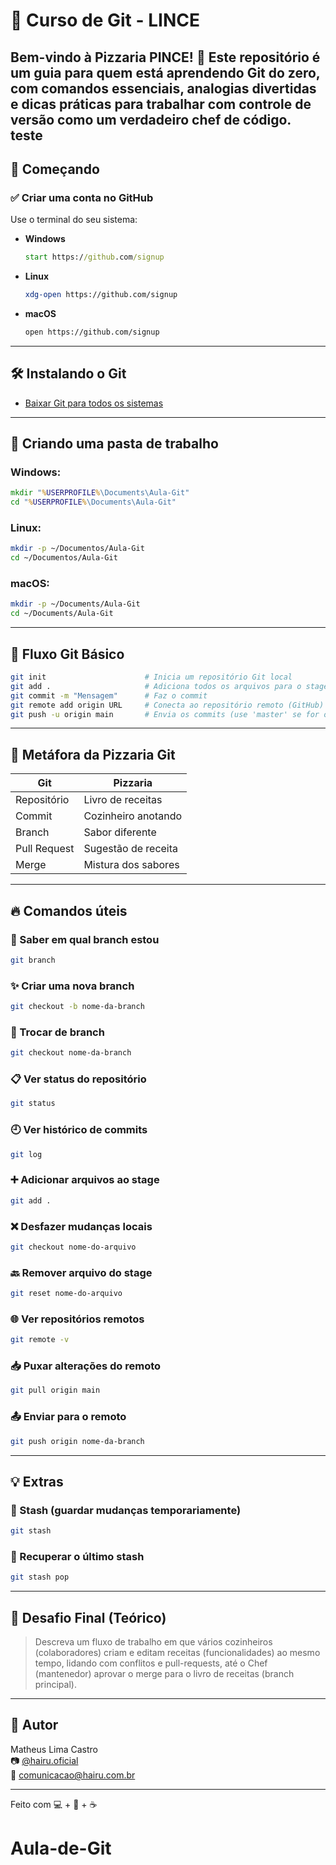 
# 📘 Curso de Git - LINCE

Bem-vindo à Pizzaria PINCE! 🍕 Este repositório é um guia para quem está aprendendo Git do zero, com comandos essenciais, analogias divertidas e dicas práticas para trabalhar com controle de versão como um verdadeiro chef de código.
teste
---

## 🚀 Começando

### ✅ Criar uma conta no GitHub
Use o terminal do seu sistema:

- **Windows**
  ```cmd
  start https://github.com/signup
  ```
- **Linux**
  ```bash
  xdg-open https://github.com/signup
  ```
- **macOS**
  ```bash
  open https://github.com/signup
  ```

---

## 🛠️ Instalando o Git

- [Baixar Git para todos os sistemas](https://git-scm.com/downloads)

---

## 📂 Criando uma pasta de trabalho

### Windows:
```cmd
mkdir "%USERPROFILE%\Documents\Aula-Git"
cd "%USERPROFILE%\Documents\Aula-Git"
```

### Linux:
```bash
mkdir -p ~/Documentos/Aula-Git
cd ~/Documentos/Aula-Git
```

### macOS:
```bash
mkdir -p ~/Documents/Aula-Git
cd ~/Documents/Aula-Git
```

---

## 🧠 Fluxo Git Básico

```bash
git init                      # Inicia um repositório Git local
git add .                     # Adiciona todos os arquivos para o stage
git commit -m "Mensagem"      # Faz o commit
git remote add origin URL     # Conecta ao repositório remoto (GitHub)
git push -u origin main       # Envia os commits (use 'master' se for o nome da branch)
```

---

## 🍕 Metáfora da Pizzaria Git

| Git         | Pizzaria             |
|-------------|----------------------|
| Repositório | Livro de receitas    |
| Commit      | Cozinheiro anotando  |
| Branch      | Sabor diferente      |
| Pull Request| Sugestão de receita  |
| Merge       | Mistura dos sabores  |

---

## 🔥 Comandos úteis

### 📌 Saber em qual branch estou
```bash
git branch
```

### ✨ Criar uma nova branch
```bash
git checkout -b nome-da-branch
```

### 🔁 Trocar de branch
```bash
git checkout nome-da-branch
```

### 📋 Ver status do repositório
```bash
git status
```

### 🕘 Ver histórico de commits
```bash
git log
```

### ➕ Adicionar arquivos ao stage
```bash
git add .
```

### ❌ Desfazer mudanças locais
```bash
git checkout nome-do-arquivo
```

### 🔙 Remover arquivo do stage
```bash
git reset nome-do-arquivo
```

### 🌐 Ver repositórios remotos
```bash
git remote -v
```

### 📥 Puxar alterações do remoto
```bash
git pull origin main
```

### 📤 Enviar para o remoto
```bash
git push origin nome-da-branch
```

---

## 💡 Extras

### 🧳 Stash (guardar mudanças temporariamente)
```bash
git stash
```

### 🔁 Recuperar o último stash
```bash
git stash pop
```

---

## 🧪 Desafio Final (Teórico)

> Descreva um fluxo de trabalho em que vários cozinheiros (colaboradores) criam e editam receitas (funcionalidades) ao mesmo tempo, lidando com conflitos e pull-requests, até o Chef (mantenedor) aprovar o merge para o livro de receitas (branch principal).

---

## 👤 Autor

Matheus Lima Castro  
📷 [@hairu.oficial](https://www.instagram.com/hairu.oficial)  
📧 comunicacao@hairu.com.br

---

Feito com 💻 + 🍕 + ☕
# Aula-de-Git